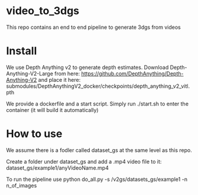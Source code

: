 # video_to_3dgs
This  repo contains an end to end pipeline to generate 3dgs from videos 
# Install
We use Depth Anything v2 to generate depth estimates. 
Download Depth-Anything-V2-Large from here: https://github.com/DepthAnything/Depth-Anything-V2 and place it here: submodules/DepthAnythingV2_docker/checkpoints/depth_anything_v2_vitl.pth

We provide a dockerfile and a start script.
Simply run ./start.sh to enter the container (it will build it automatically)


# How to use
We assume there is a fodler called dataset_gs at the same level as this repo.

Create a folder under dataset_gs and add a .mp4 video file to it:
dataset_gs/example1/anyVideoName.mp4

To run the pipeline use python do_all.py -s /v2gs/datasets_gs/example1 -n n_of_images